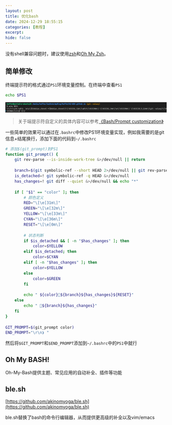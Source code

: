 ```yaml
---
layout: post
title: 优化bash
date: 2024-12-29 18:55:15
categories: [教程]
excerpt:
hide: false
---
```


没有shell兼容问题时，建议使用[zsh](https://www.zsh.org/)和[Oh My Zsh](https://github.com/ohmyzsh/ohmyzsh)。


## 简单修改

终端提示符的格式通过`PS1`环境变量控制。在终端中查看`PS1`
```sh
echo $PS1
```

![alt text](../assets/Customize_the_format_of_the_Linux_terminal_prompt/shell-echo.png)

> 关于端提示符自定义的具体内容可以参考[《Bash/Prompt customization》](https://wiki.archlinux.org/title/Bash/Prompt_customization)
>
一些简单的效果可以通过在`.bashrc`中修改PS1环境变量实现，例如我需要的是git信息+结尾换行，添加下面的代码到`~/.bashrc`

```sh
# 添加$(git_prompt)到PS1
function git_prompt() {
    git rev-parse --is-inside-work-tree &>/dev/null || return

    branch=$(git symbolic-ref --short HEAD 2>/dev/null || git rev-parse --short HEAD)
    is_detached=! git symbolic-ref -q HEAD &>/dev/null
    has_changes=! git diff --quiet &>/dev/null && echo "*"

    if [ "$1" == "color" ]; then
        # 颜色定义
        RED="\[\e[31m\]"
        GREEN="\[\e[32m\]"
        YELLOW="\[\e[33m\]"
        CYAN="\[\e[36m\]"
        RESET="\[\e[0m\]"

        # 状态判断
        if $is_detached && [ -n "$has_changes" ]; then
            color=$YELLOW
        elif $is_detached; then
            color=$CYAN
        elif [ -n "$has_changes" ]; then
            color=$YELLOW
        else
            color=$GREEN
        fi

        echo " ${color}${branch}${has_changes}${RESET}"
    else
        echo " ${branch}${has_changes}"
    fi
}

GIT_PROMPT=$(git_prompt color)
END_PROMPT="\r\n❯ "
```

然后将`$GIT_PROMPT`和`$END_PROMPT`添加到`~/.bashrc`中的`PS1`中就行


## Oh My BASH!

Oh-My-Bash提供主题、常见应用的自动补全、插件等功能

## ble.sh

[https://github.com/akinomyoga/ble.sh](https://github.com/akinomyoga/ble.sh)


ble.sh替换了bash的命令行编辑器，从而提供更高级的补全以及vim/emacs
